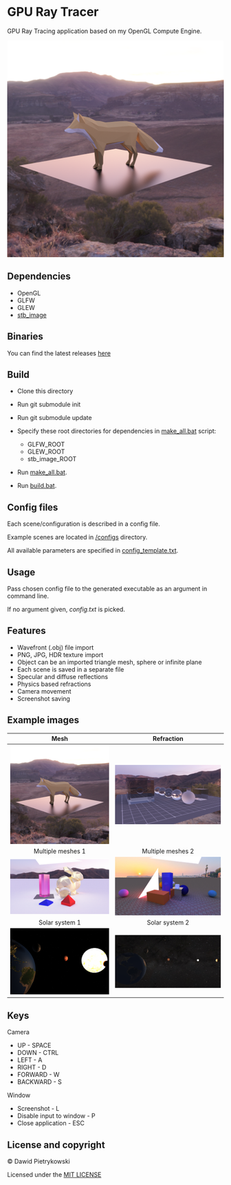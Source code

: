 # GPU Ray Tracer
GPU Ray Tracing application based on my OpenGL Compute Engine.
<p align="center">
  <img src="screenshots/fox2.png">
</p>
 
## Dependencies

* OpenGL
* GLFW
* GLEW
* [stb_image](https://github.com/nothings/stb)

## Binaries
You can find the latest releases [here](https://github.com/DawidPietrykowski/HReader/releases)

## Build

* Clone this directory
* Run git submodule init 
* Run git submodule update 
* Specify these root directories for dependencies in [make_all.bat](make_all.bat) script:
    * GLFW_ROOT
    * GLEW_ROOT
    * stb_image_ROOT

* Run [make_all.bat](make_all.bat).
* Run [build.bat](build.bat).

## Config files

Each scene/configuration is described in a config file.

Example scenes are located in [/configs](configs) directory.

All available parameters are specified in [config_template.txt](config_template.txt).

## Usage

Pass chosen config file to the generated executable as an argument in command line. 

If no argument given, *config.txt* is picked.

## Features

* Wavefront (.obj) file import
* PNG, JPG, HDR texture import
* Object can be an imported triangle mesh, sphere or infinite plane
* Each scene is saved in a separate file
* Specular and diffuse reflections
* Physics based refractions
* Camera movement
* Screenshot saving

## Example images
Mesh             |  Refraction
:-------------------------:|:-------------------------:
![](screenshots/fox2.png)  |  ![](screenshots/refraction1.png)
Multiple meshes 1             |  Multiple meshes 2
![](screenshots/objects1.png)  |  ![](screenshots/objects4.jpg)
Solar system 1             |  Solar system 2
![](screenshots/solar_system1.png)  |  ![](screenshots/solar_system2.png)

## Keys
Camera

* UP - SPACE
* DOWN - CTRL
* LEFT - A
* RIGHT - D
* FORWARD - W
* BACKWARD - S

Window

* Screenshot - L
* Disable input to window - P
* Close application - ESC

## License and copyright

© Dawid Pietrykowski

Licensed under the [MIT LICENSE](LICENSE)